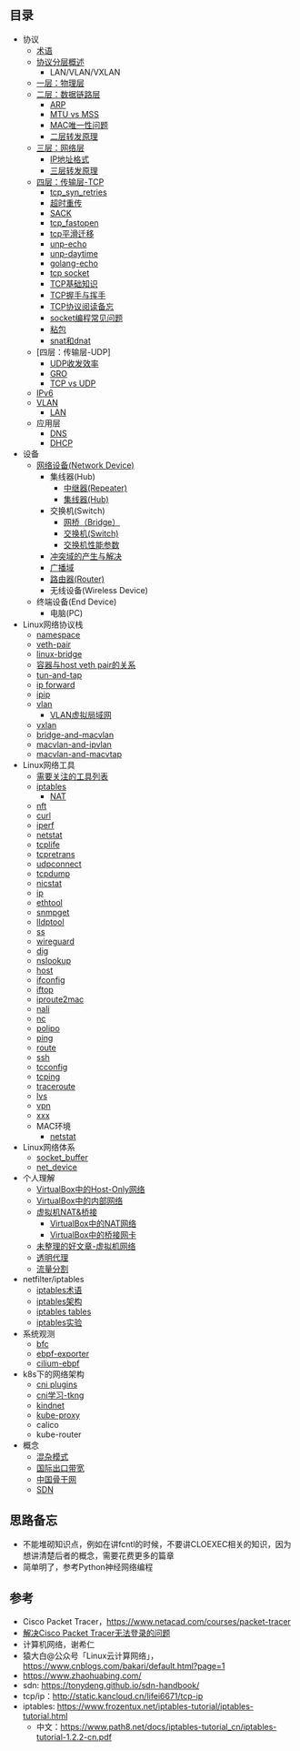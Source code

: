 ## 目录

- 协议
  - [术语](chapter-01/01-05.md)
  - [协议分层概述](chapter-01/01-00.md)
    - LAN/VLAN/VXLAN
  - [一层：物理层](chapter-01/01-01.md)
  - [二层：数据链路层](chapter-01/01-02.md)
    - [ARP](chapter-01/01-08.md)
    - [MTU vs MSS](chapter-01/01-02/01-02-01.md)
    - [MAC唯一性问题](chapter-01/01-02/01-02-03.md)
    - [二层转发原理](chapter-01/01-02/01-02-04.md)
  - [三层：网络层](chapter-01/01-03.md)
    - [IP地址格式](chapter-01/01-03-01.md)
    - [三层转发原理](chapter-01/01-03/01-03-02.md)
  - [四层：传输层-TCP](chapter-01/01-04.md)
    - [tcp_syn_retries](chapter-01/01-04/01-04-01.md)
    - [超时重传](chapter-01/01-04/01-04-02.md)
    - [SACK](chapter-01/01-04/01-04-03.md)
    - [tcp_fastopen](chapter-01/01-04/01-04-04.md)
    - [tcp平滑迁移](chapter-01/01-04/01-04-05.md)
    - [unp-echo](chapter-01/01-04/01-04-06.md)
    - [unp-daytime](chapter-01/01-04/01-04-07.md)
    - [golang-echo](chapter-01/01-04/01-04-08.md)
    - [tcp socket](chapter-01/01-04/01-04-09.md)
    - [TCP基础知识](chapter-01/01-04/01-04-10.md)
    - [TCP握手与挥手](chapter-01/01-04/01-04-11.md)
    - [TCP协议阅读备忘](chapter-01/01-04/01-04-12.md)
    - [socket编程常见问题](chapter-01/01-04/01-04-13.md)
    - [粘包](chapter-01/01-04/01-04-14.md)
    - [snat和dnat](chapter-01/01-04/01-04-15.md)
  - [四层：传输层-UDP]
      - [UDP收发效率](chapter-01/01-09/01-09-01.md)
      - [GRO](chapter-01/01-09/01-09-02.md)
      - [TCP vs UDP](chapter-01/01-09/01-09-03.md)
  - [IPv6](chapter-01/01-06.md)
  - [VLAN](chapter-01/01-07.md)
    - [LAN](chapter-01/01-07/01-07-01.md)
  - 应用层
    - [DNS](chapter-01/01-10.md)
    - [DHCP](chapter-01/01-11/01-11-01.md)
- 设备
  - [网络设备(Network Device)](chapter-02/02-00.md)
    - 集线器(Hub)
      - [中继器(Repeater)](chapter-02/02-04.md)
      - [集线器(Hub)](chapter-02/02-05.md)
    - 交换机(Switch)
      - [网桥（Bridge）](chapter-02/02-02.md)
      - [交换机(Switch)](chapter-02/02-03.md)
      - [交换机性能参数](chapter-02/02-06.md)
    - [冲突域的产生与解决](chapter-02/02-07.md)
    - [广播域](chapter-02/02-08.md)
    - [路由器(Router)](chapter-02/02-01.md)
    - 无线设备(Wireless Device)
  - 终端设备(End Device)
    - 电脑(PC)
- Linux网络协议栈
  - [namespace](chapter-03/03-08.md)
  - [veth-pair](chapter-03/03-03.md)
  - [linux-bridge](chapter-03/03-04.md)
  - [容器与host veth pair的关系](chapter-03/03-09.md)
  - [tun-and-tap](chapter-03/03-01.md)
  - [ip forward](chapter-03/03-11.md)
  - [ipip](chapter-03/03-10.md)
  - [vlan](chapter-03/03-05.md)
    - [VLAN虚拟局域网](chapter-03/03-13.md)
  - [vxlan](chapter-03/03-12.md)
  - [bridge-and-macvlan](chapter-03/03-07.md)
  - [macvlan-and-ipvlan](chapter-03/03-06.md)
  - [macvlan-and-macvtap](chapter-03/03-02.md)
- Linux网络工具
  - [需要关注的工具列表](chapter-04/04-01.md)
  - [iptables](chapter-04/04-17.md)
    - [NAT](chapter-04/04-34.md)
  - [nft](chapter-04/04-18.md)
  - [curl](chapter-04/04-19.md)
  - [iperf](chapter-04/04-02.md)
  - [netstat](chapter-04/04-03.md)
  - [tcplife](chapter-04/04-04.md)
  - [tcpretrans](chapter-04/04-05.md)
  - [udpconnect](chapter-04/04-06.md)
  - [tcpdump](chapter-04/04-07.md)
  - [nicstat](chapter-04/04-08.md)
  - [ip](chapter-04/04-09.md)
  - [ethtool](chapter-04/04-10.md)
  - [snmpget](chapter-04/04-11.md)
  - [lldptool](chapter-04/04-12.md)
  - [ss](chapter-04/04-13.md)
  - [wireguard](chapter-04/04-14.md)
  - [dig](chapter-04/04-15.md)
  - [nslookup](chapter-04/04-16.md)
  - [host](chapter-04/04-20.md)
  - [ifconfig](chapter-04/04-21.md)
  - [iftop](chapter-04/04-22.md)
  - [iproute2mac](chapter-04/04-23.md)
  - [nali](chapter-04/04-24.md)
  - [nc](chapter-04/04-25.md)
  - [polipo](chapter-04/04-26.md)
  - [ping](chapter-04/04-27.md)
  - [route](chapter-04/04-28.md)
  - [ssh](chapter-04/04-29.md)
  - [tcconfig](chapter-04/04-30.md)
  - [tcping](chapter-04/04-32.md)
  - [traceroute](chapter-04/04-33.md)
  - [lvs](chapter-04/04-34.md)
  - [vpn](chapter-04/04-35.md)
  - [xxx](chapter-04/04-31.md)
  - MAC环境
    - [netstat](chapter-04/04-34/04-34-01.md)
- Linux网络体系
  - [socket_buffer](chapter-05/05-01.md)
  - [net_device](chapter-05/05-02.md)
- 个人理解
  - [VirtualBox中的Host-Only网络](chapter-06/06-03.md)
  - [VirtualBox中的内部网络](chapter-06/06-02.md)
  - [虚拟机NAT&桥接](chapter-01/01-02/01-02-02.md)
    - [VirtualBox中的NAT网络](chapter-06/06-04.md)
    - [VirtualBox中的桥接网卡](chapter-06/06-01.md)
  - [未整理的好文章-虚拟机网络](chapter-06/06-07.md)
  - [透明代理](chapter-06/06-05.md)
  - [流量分割](chapter-06/06-06.md)
- netfilter/iptables
  - [iptables术语](chapter-07/07-01.md)
  - [iptables架构](chapter-07/07-02.md)
  - [iptables tables](chapter-07/07-03.md)
  - [iptables实验](chapter-07/07-04.md)
- 系统观测
  - [bfc](chapter-08/08-01.md)
  - [ebpf-exporter](chapter-08/08-02.md)
  - [cilium-ebpf](chapter-08/08-03.md)
- k8s下的网络架构
  - [cni plugins](chapter-09/09-04.md)
  - [cni学习-tkng](chapter-09/09-03.md)
  - [kindnet](chapter-09/09-02.md)
  - [kube-proxy](chapter-09/09-01.md)
  - calico
  - kube-router
- 概念
  - [混杂模式](chapter-10/10-01.md)
  - [国际出口带宽](chapter-10/10-02.md)
  - [中国骨干网](chapter-10/10-03.md)
  - [SDN](chapter-10/10-04.md)

## 思路备忘

- 不能堆砌知识点，例如在讲fcntl的时候，不要讲CLOEXEC相关的知识，因为想讲清楚后者的概念，需要花费更多的篇章
- 简单明了，参考Python神经网络编程

## 参考

- Cisco Packet Tracer，https://www.netacad.com/courses/packet-tracer
- [解决Cisco Packet Tracer无法登录的问题](https://www.youtube.com/watch?v=04VpVYO7F78)
- 计算机网络，谢希仁
- 猿大白@公众号「Linux云计算网络」，https://www.cnblogs.com/bakari/default.html?page=1
- https://www.zhaohuabing.com/
- sdn: https://tonydeng.github.io/sdn-handbook/
- tcp/ip：http://static.kancloud.cn/lifei6671/tcp-ip
- iptables: https://www.frozentux.net/iptables-tutorial/iptables-tutorial.html
  - 中文：https://www.path8.net/docs/iptables-tutorial_cn/iptables-tutorial-1.2.2-cn.pdf